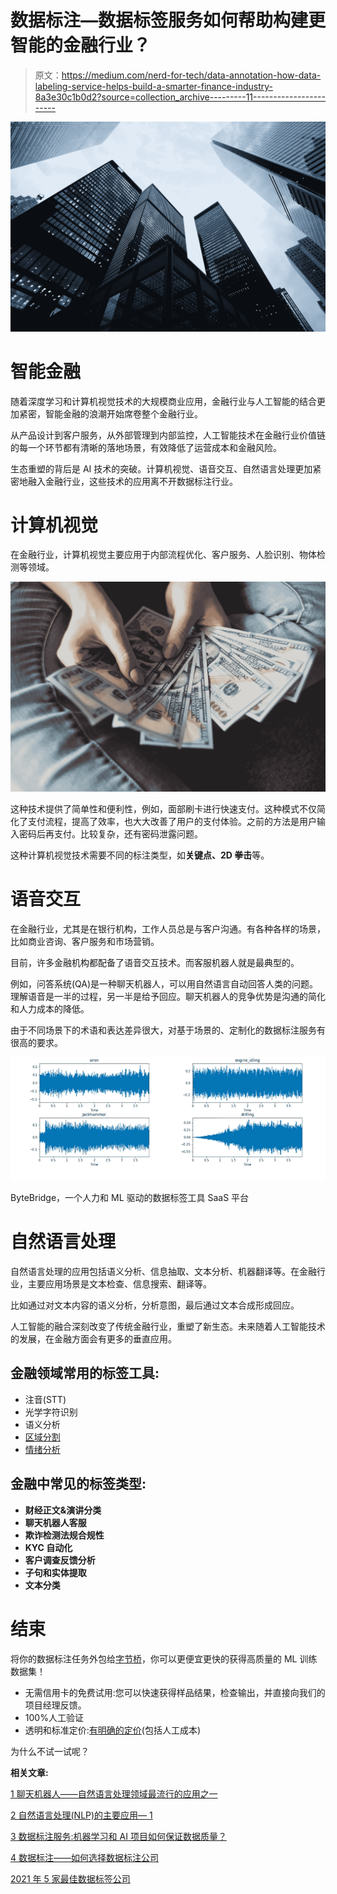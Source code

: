 # 数据标注—数据标签服务如何帮助构建更智能的金融行业？

> 原文：<https://medium.com/nerd-for-tech/data-annotation-how-data-labeling-service-helps-build-a-smarter-finance-industry-8a3e30c1b0d2?source=collection_archive---------11----------------------->

![](img/d13ad91511466cf542333262b27faf74.png)

# 智能金融

随着深度学习和计算机视觉技术的大规模商业应用，金融行业与人工智能的结合更加紧密，智能金融的浪潮开始席卷整个金融行业。

从产品设计到客户服务，从外部管理到内部监控，人工智能技术在金融行业价值链的每一个环节都有清晰的落地场景，有效降低了运营成本和金融风险。

生态重塑的背后是 AI 技术的突破。计算机视觉、语音交互、自然语言处理更加紧密地融入金融行业，这些技术的应用离不开数据标注行业。

# 计算机视觉

在金融行业，计算机视觉主要应用于内部流程优化、客户服务、人脸识别、物体检测等领域。

![](img/37fda6a817c20d1dca4bfbc507f75b00.png)

这种技术提供了简单性和便利性，例如，面部刷卡进行快速支付。这种模式不仅简化了支付流程，提高了效率，也大大改善了用户的支付体验。之前的方法是用户输入密码后再支付。比较复杂，还有密码泄露问题。

这种计算机视觉技术需要不同的标注类型，如**关键点、2D 拳击**等。

# 语音交互

在金融行业，尤其是在银行机构，工作人员总是与客户沟通。有各种各样的场景，比如商业咨询、客户服务和市场营销。

目前，许多金融机构都配备了语音交互技术。而客服机器人就是最典型的。

例如，问答系统(QA)是一种聊天机器人，可以用自然语言自动回答人类的问题。理解语音是一半的过程，另一半是给予回应。聊天机器人的竞争优势是沟通的简化和人力成本的降低。

由于不同场景下的术语和表达差异很大，对基于场景的、定制化的数据标注服务有很高的要求。

![](img/04aa5f61ebd91b4445ffc69c3098af11.png)

ByteBridge，一个人力和 ML 驱动的数据标签工具 SaaS 平台

# 自然语言处理

自然语言处理的应用包括语义分析、信息抽取、文本分析、机器翻译等。在金融行业，主要应用场景是文本检查、信息搜索、翻译等。

比如通过对文本内容的语义分析，分析意图，最后通过文本合成形成回应。

人工智能的融合深刻改变了传统金融行业，重塑了新生态。未来随着人工智能技术的发展，在金融方面会有更多的垂直应用。

## 金融领域常用的标签工具:

*   注音(STT)
*   光学字符识别
*   语义分析
*   [区域分割](https://tinyurl.com/48w576p7)
*   [情绪分析](http://tinyurl.com/rbgfnvwk)

## 金融中常见的标签类型:

*   **财经正文&演讲分类**
*   **聊天机器人客服**
*   **欺诈检测法规合规性**
*   **KYC 自动化**
*   **客户调查反馈分析**
*   **子句和实体提取**
*   **文本分类**

# 结束

将你的数据标注任务外包给[字节桥](https://tinyurl.com/mtd9ttxp)，你可以更便宜更快的获得高质量的 ML 训练数据集！

*   无需信用卡的免费试用:您可以快速获得样品结果，检查输出，并直接向我们的项目经理反馈。
*   100%人工验证
*   透明和标准定价:[有明确的定价](https://www.bytebridge.io/#/?module=price)(包括人工成本)

为什么不试一试呢？

**相关文章:**

[1 聊天机器人——自然语言处理领域最流行的应用之一](/p/807b7d0d7e6d)

[2 自然语言处理(NLP)的主要应用— 1](/@bytebridge/data-labeling-the-main-application-scenarios-1a6d494dd112)

[3 数据标注服务:机器学习和 AI 项目如何保证数据质量？](https://tinyurl.com/1ae8xslj)

[4 数据标注——如何选择数据标注公司](https://tinyurl.com/u32bv8jk)

[2021 年 5 家最佳数据标签公司](https://tinyurl.com/3runtux4)